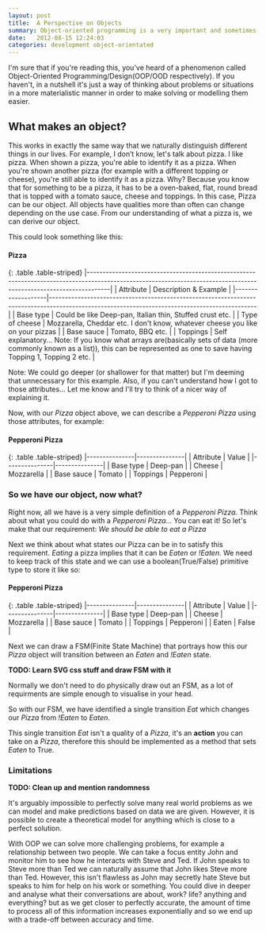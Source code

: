 ```yaml
---
layout: post
title:  A Perspective on Objects
summary: Object-oriented programming is a very important and sometimes challenging concept in Computer Science. This post will detail my interpretation of it and the way I use it to solve challenges in development.
date:   2012-08-15 12:24:03
categories: development object-orientated
---
```


I'm sure that if you're reading this, you've heard of a phenomenon called Object-Oriented Programming/Design(OOP/OOD respectively). If you haven't, in a nutshell it's just a way of thinking about problems or situations in a more materialistic manner in order to make solving or modelling them easier.

## What makes an object?

This works in exactly the same way that we naturally distinguish different things in our lives.
For example, I don’t know, let's talk about pizza. I like pizza. When shown a pizza, you're able to identify it as a pizza. When you're shown another pizza (for example with a different topping or cheese), you're still able to identify it as a pizza. Why? Because you know that for something to be a pizza, it has to be a oven-baked, flat, round bread that is topped with a tomato sauce, cheese and toppings. In this case, Pizza can be our object. All objects have qualities more than often can change depending on the use case. From our understanding of what a pizza is, we can derive our object.

This could look something like this:

#### Pizza

{: .table .table-striped}
|-------------------------------------------------------------------------------------------------------------------------------------------------------------------|
| Attribute 		| Description & Example 																														|
|-------------------|-----------------------------------------------------------------------------------------------------------------------------------------------|
| Base type 		| Could be like Deep-pan, Italian thin, Stuffed crust etc. 																						|
| Type of cheese 	| Mozzarella, Cheddar etc. I don't know, whatever cheese you like on your pizzas																|
| Base sauce        | Tomato, BBQ etc. 																																|
| Toppings 			| Self explanatory... Note: If you know what arrays are(basically sets of data (more commonly known as a list)), this can be represented as one to save having Topping 1, Topping 2 etc. |

Note: We could go deeper (or shallower for that matter) but I'm deeming that unnecessary for this example. Also, if you can't understand how I got to those attributes... Let me know and I'll try to think of a nicer way of explaining it.

Now, with our *Pizza* object above, we can describe a *Pepperoni Pizza* using those attributes, for example:

#### Pepperoni Pizza

{: .table .table-striped}
|---------------|---------------|
| Attribute 	| Value 		|
|---------------|---------------|
| Base type 	| Deep-pan 		|
| Cheese 		| Mozzarella 	|
| Base sauce 	| Tomato 		|
| Toppings 		| Pepperoni 	|


### So we have our object, now what?
Right now, all we have is a very simple definition of a *Pepperoni Pizza*. Think about what you could do with a *Pepperoni Pizza*... You can eat it! So let's make that our requirement: *We should be able to eat a Pizza*

Next we think about what states our Pizza can be in to satisfy this requirement. *Eating* a pizza implies that it can be *Eaten* or *!Eaten*.
We need to keep track of this state and we can use a boolean(True/False) primitive type to store it like so:

#### Pepperoni Pizza

{: .table .table-striped}
|---------------|---------------|
| Attribute 	| Value 		|
|---------------|---------------|
| Base type 	| Deep-pan 		|
| Cheese 		| Mozzarella 	|
| Base sauce 	| Tomato 		|
| Toppings 		| Pepperoni 	|
| Eaten 		| False 	 	|

Next we can draw a FSM(Finite State Machine) that portrays how this our *Pizza* object will transition between an *Eaten* and *!Eaten* state.

**TODO: Learn SVG css stuff and draw FSM with it**

Normally we don't need to do physically draw out an FSM, as a lot of requirments are simple enough to visualise in your head.

So with our FSM, we have identified a single transition *Eat* which changes our *Pizza* from *!Eaten* to *Eaten*.

This single transition *Eat* isn't a quality of a *Pizza*, it's an **action** you can take on a *Pizza*, therefore this should be implemented as a method that sets *Eaten* to True.

### Limitations

**TODO: Clean up and mention randomness**

It's arguably impossible to perfectly solve many real world problems as we can model and make predictions based on data we are given. However, it is possible to create a theoretical model for anything which is close to a perfect solution.

With OOP we can solve more challenging problems, for example a relationship between two people. We can take a focus entity John and monitor him to see how he interacts with Steve and Ted. If John speaks to Steve more than Ted we can naturally assume that John likes Steve more than Ted. However, this isn't flawless as John may secretly hate Steve but speaks to him for help on his work or something. You could dive in deeper and analyse what their conversations are about, work? life? anything and everything? but as we get closer to perfectly accurate, the amount of time to process all of this information increases exponentially and so we end up with a trade-off between accuracy and time.
